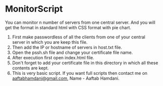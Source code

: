 # MonitorScript
You can monitor n number of servers from one central server. And you will get the format in standard html with CSS format with pie chart.
1) First make passwordless of all the  clients from one of your central server in which you are keep this file.
2) Then add the IP or hostname of servers in host.txt file.
3) Open the pssh.sh file and change your certificate file name.
4) After execution first open index.html file.
5) Don't forget to add your certificate file in this directory in which all these contents are kept.
6) This is very basic script. If you want full scripts then contact me on aaftabhamdani@gmail.com, Name - Aaftab Hamdani.
